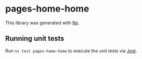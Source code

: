 # pages-home-home

This library was generated with [Nx](https://nx.dev).

## Running unit tests

Run `nx test pages-home-home` to execute the unit tests via [Jest](https://jestjs.io).
